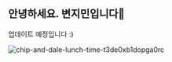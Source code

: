 ## 안녕하세요. 변지민입니다🙌
업데이트 예정입니다 :)


![chip-and-dale-lunch-time-t3de0xb1dopga0rc](https://github.com/Brend0305/wassup2/assets/148519046/c8198338-2c63-49a9-bd2a-1f00f4e63e4c)

